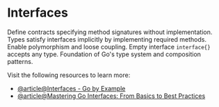 # Interfaces

Define contracts specifying method signatures without implementation. Types satisfy interfaces implicitly by implementing required methods. Enable polymorphism and loose coupling. Empty interface `interface{}` accepts any type. Foundation of Go's type system and composition patterns.

Visit the following resources to learn more:

- [@article@Interfaces - Go by Example](https://gobyexample.com/interfaces)
- [@article@Mastering Go Interfaces: From Basics to Best Practices](https://abubakardev0.medium.com/mastering-go-interfaces-from-basics-to-best-practices-36912b65aa3d)